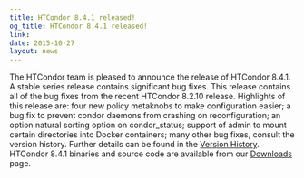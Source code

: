 ```yaml
---
title: HTCondor 8.4.1 released!
og_title: HTCondor 8.4.1 released!
link: 
date: 2015-10-27
layout: news
---
```


The HTCondor team is pleased to announce the release of HTCondor 8.4.1. A stable series release contains significant bug fixes.  This release contains all of the bug fixes from the recent HTCondor 8.2.10 release.  Highlights of this release are: four new policy metaknobs to make configuration easier; a bug fix to prevent condor daemons from crashing on reconfiguration; an option natural sorting option on condor_status; support of admin to mount certain directories into Docker containers; many other bug fixes, consult the version history.  Further details can be found in the <a href="manual/v8.4.1/10_3Stable_Release.html">Version History</a>. HTCondor 8.4.1 binaries and source code are available from our <a href="downloads/">Downloads</a> page. 
